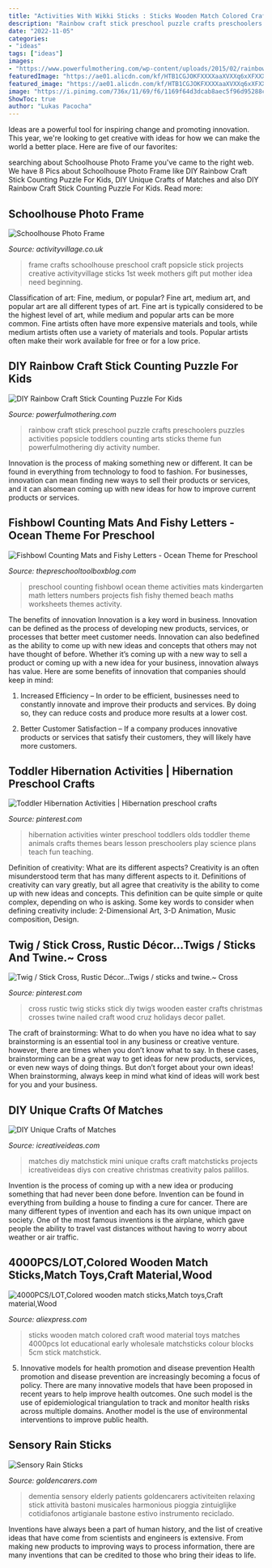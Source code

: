 ```yaml
---
title: "Activities With Wikki Sticks : Sticks Wooden Match Colored Craft Wood Material Toys Matches 4000pcs Lot Educational Early Wholesale Matchsticks Colour Blocks 5cm Stick Matchstick"
description: "Rainbow craft stick preschool puzzle crafts preschoolers puzzles activities popsicle toddlers counting arts sticks theme fun powerfulmothering diy activity number"
date: "2022-11-05"
categories:
- "ideas"
tags: ["ideas"]
images:
- "https://www.powerfulmothering.com/wp-content/uploads/2015/02/rainbow-craft-stick-puzzles-for-preschool-2.jpg"
featuredImage: "https://ae01.alicdn.com/kf/HTB1CGJOKFXXXXaaXVXXq6xXFXXXf/4000PCS-LOT-Colored-wooden-match-sticks-Match-toys-Craft-material-Wood-toys-Early-educational-toys-Wood.jpg"
featured_image: "https://ae01.alicdn.com/kf/HTB1CGJOKFXXXXaaXVXXq6xXFXXXf/4000PCS-LOT-Colored-wooden-match-sticks-Match-toys-Craft-material-Wood-toys-Early-educational-toys-Wood.jpg"
image: "https://i.pinimg.com/736x/11/69/f6/1169f64d3dcab8aec5f96d95288cebd5--twig-cross-rustic-cross.jpg"
ShowToc: true
author: "Lukas Pacocha"
---
```



Ideas are a powerful tool for inspiring change and promoting innovation. This year, we're looking to get creative with ideas for how we can make the world a better place. Here are five of our favorites: 

	

		
searching about Schoolhouse Photo Frame you've came to the right web. We have 8 Pics about Schoolhouse Photo Frame like DIY Rainbow Craft Stick Counting Puzzle For Kids, DIY Unique Crafts of Matches and also DIY Rainbow Craft Stick Counting Puzzle For Kids. Read more:
		
    
## Schoolhouse Photo Frame

<img loading=lazy src="https://www.activityvillage.co.uk/sites/default/files/images/school-house-photo-frame.jpg" onerror="this.onerror=null;this.src='https://tse1.mm.bing.net/th?id=OIP.7ayOyNujXJ55ZkYF5NVkcwAAAA&amp;pid=15.1';" alt="Schoolhouse Photo Frame">

_Source: activityvillage.co.uk_

>frame crafts schoolhouse preschool craft popsicle stick projects creative activityvillage sticks 1st week mothers gift put mother idea need beginning. 

	

Classification of art: Fine, medium, or popular?
Fine art, medium art, and popular art are all different types of art. Fine art is typically considered to be the highest level of art, while medium and popular arts can be more common. Fine artists often have more expensive materials and tools, while medium artists often use a variety of materials and tools. Popular artists often make their work available for free or for a low price.

    
## DIY Rainbow Craft Stick Counting Puzzle For Kids

<img loading=lazy src="https://www.powerfulmothering.com/wp-content/uploads/2015/02/rainbow-craft-stick-puzzles-for-preschool-2.jpg" onerror="this.onerror=null;this.src='https://tse1.mm.bing.net/th?id=OIP.2ZkiSWH1Vnqbjd3K-koCoAHaMb&amp;pid=15.1';" alt="DIY Rainbow Craft Stick Counting Puzzle For Kids">

_Source: powerfulmothering.com_

>rainbow craft stick preschool puzzle crafts preschoolers puzzles activities popsicle toddlers counting arts sticks theme fun powerfulmothering diy activity number. 

	

Innovation is the process of making something new or different. It can be found in everything from technology to food to fashion. For businesses, innovation can mean finding new ways to sell their products or services, and it can alsomean coming up with new ideas for how to improve current products or services.

    
## Fishbowl Counting Mats And Fishy Letters - Ocean Theme For Preschool

<img loading=lazy src="https://thepreschooltoolboxblog.com/wp-content/uploads/2014/01/Fishbowl-Counting-Mats-1-20.jpg" onerror="this.onerror=null;this.src='https://tse4.mm.bing.net/th?id=OIP.L2k-QER7QRDwAxcVnaw3UQHaE7&amp;pid=15.1';" alt="Fishbowl Counting Mats and Fishy Letters - Ocean Theme for Preschool">

_Source: thepreschooltoolboxblog.com_

>preschool counting fishbowl ocean theme activities mats kindergarten math letters numbers projects fish fishy themed beach maths worksheets themes activity. 

	

The benefits of innovation
Innovation is a key word in business. Innovation can be defined as the process of developing new products, services, or processes that better meet customer needs. Innovation can also bedefined as the ability to come up with new ideas and concepts that others may not have thought of before. Whether it’s coming up with a new way to sell a product or coming up with a new idea for your business, innovation always has value. Here are some benefits of innovation that companies should keep in mind: 
1) Increased Efficiency – In order to be efficient, businesses need to constantly innovate and improve their products and services. By doing so, they can reduce costs and produce more results at a lower cost. 

2) Better Customer Satisfaction – If a company produces innovative products or services that satisfy their customers, they will likely have more customers.

    
## Toddler Hibernation Activities | Hibernation Preschool Crafts

<img loading=lazy src="https://i.pinimg.com/736x/b2/31/6b/b2316b00423ccd34d3959d559152e081.jpg" onerror="this.onerror=null;this.src='https://tse2.mm.bing.net/th?id=OIP.RU5_hMZ91gEUi9f_34GGZgHaLG&amp;pid=15.1';" alt="Toddler Hibernation Activities | Hibernation preschool crafts">

_Source: pinterest.com_

>hibernation activities winter preschool toddlers olds toddler theme animals crafts themes bears lesson preschoolers play science plans teach fun teaching. 

	

Definition of creativity: What are its different aspects?
Creativity is an often misunderstood term that has many different aspects to it. Definitions of creativity can vary greatly, but all agree that creativity is the ability to come up with new ideas and concepts. This definition can be quite simple or quite complex, depending on who is asking. Some key words to consider when defining creativity include: 2-Dimensional Art, 3-D Animation, Music composition, Design.

    
## Twig / Stick Cross, Rustic Décor...Twigs / Sticks And Twine.~ Cross

<img loading=lazy src="https://i.pinimg.com/736x/11/69/f6/1169f64d3dcab8aec5f96d95288cebd5--twig-cross-rustic-cross.jpg" onerror="this.onerror=null;this.src='https://tse1.mm.bing.net/th?id=OIP.g2RUXQ_L7UswPGhBwo-QeAHaMX&amp;pid=15.1';" alt="Twig / Stick Cross, Rustic Décor...Twigs / sticks and twine.~ Cross">

_Source: pinterest.com_

>cross rustic twig sticks stick diy twigs wooden easter crafts christmas crosses twine nailed craft wood cruz holidays decor pallet. 

	

The craft of brainstorming: What to do when you have no idea what to say
brainstorming is an essential tool in any business or creative venture. however, there are times when you don’t know what to say. In these cases, brainstorming can be a great way to get ideas for new products, services, or even new ways of doing things. But don’t forget about your own ideas! When brainstorming, always keep in mind what kind of ideas will work best for you and your business.

    
## DIY Unique Crafts Of Matches

<img loading=lazy src="http://www.icreativeideas.com/wp-content/uploads/2014/03/DIY-Mini-House-with-Matches-1.jpg" onerror="this.onerror=null;this.src='https://tse2.mm.bing.net/th?id=OIP.0r1ccDrXHfNWquE5BZkMtwHaHa&amp;pid=15.1';" alt="DIY Unique Crafts of Matches">

_Source: icreativeideas.com_

>matches diy matchstick mini unique crafts craft matchsticks projects icreativeideas diys con creative christmas creativity palos palillos. 

	

Invention is the process of coming up with a new idea or producing something that had never been done before. Invention can be found in everything from building a house to finding a cure for cancer. There are many different types of invention and each has its own unique impact on society. One of the most famous inventions is the airplane, which gave people the ability to travel vast distances without having to worry about weather or air traffic.

    
## 4000PCS/LOT,Colored Wooden Match Sticks,Match Toys,Craft Material,Wood

<img loading=lazy src="https://ae01.alicdn.com/kf/HTB1CGJOKFXXXXaaXVXXq6xXFXXXf/4000PCS-LOT-Colored-wooden-match-sticks-Match-toys-Craft-material-Wood-toys-Early-educational-toys-Wood.jpg" onerror="this.onerror=null;this.src='https://tse3.mm.bing.net/th?id=OIP.gDKDjhuGc910mwz5xHa_IwHaHa&amp;pid=15.1';" alt="4000PCS/LOT,Colored wooden match sticks,Match toys,Craft material,Wood">

_Source: aliexpress.com_

>sticks wooden match colored craft wood material toys matches 4000pcs lot educational early wholesale matchsticks colour blocks 5cm stick matchstick. 

	

5) Innovative models for health promotion and disease prevention
Health promotion and disease prevention are increasingly becoming a focus of policy. There are many innovative models that have been proposed in recent years to help improve health outcomes. One such model is the use of epidemiological triangulation to track and monitor health risks across multiple domains. Another model is the use of environmental interventions to improve public health.

    
## Sensory Rain Sticks

<img loading=lazy src="http://www.goldencarers.com/hero-images/sensory-rain-sticks-for-dementia-care-pinterest.jpg" onerror="this.onerror=null;this.src='https://tse2.mm.bing.net/th?id=OIP.zHWWV_2q_QRu9OsbfBkUqQHaKM&amp;pid=15.1';" alt="Sensory Rain Sticks">

_Source: goldencarers.com_

>dementia sensory elderly patients goldencarers activiteiten relaxing stick attività bastoni musicales harmonious pioggia zintuiglijke cotidiafonos artigianale bastone estivo instrumento reciclado. 

	

Inventions have always been a part of human history, and the list of creative ideas that have come from scientists and engineers is extensive. From making new products to improving ways to process information, there are many inventions that can be credited to those who bring their ideas to life.

